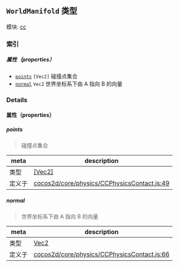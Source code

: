 ## `WorldManifold` 类型



模块: [cc](../modules/cc.md)





### 索引

##### 属性（properties）

  - [`points`](#points) `[Vec2]` 碰撞点集合
  - [`normal`](#normal) `Vec2` 世界坐标系下由 A 指向 B 的向量





### Details


#### 属性（properties）


##### points

> 碰撞点集合

| meta | description |
|------|-------------|
| 类型 | <a href="../classes/Vec2.html" class="crosslink">[Vec2]</a> |
| 定义于 | [cocos2d/core/physics/CCPhysicsContact.js:49](https://github.com/cocos-creator/engine/blob/79542d65dc19c8718cb54c9afa022e8f91855f48/cocos2d/core/physics/CCPhysicsContact.js#L49) |



##### normal

> 世界坐标系下由 A 指向 B 的向量

| meta | description |
|------|-------------|
| 类型 | <a href="../classes/Vec2.html" class="crosslink">Vec2</a> |
| 定义于 | [cocos2d/core/physics/CCPhysicsContact.js:66](https://github.com/cocos-creator/engine/blob/79542d65dc19c8718cb54c9afa022e8f91855f48/cocos2d/core/physics/CCPhysicsContact.js#L66) |






